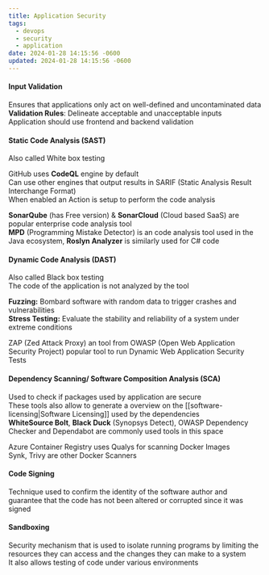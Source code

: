 ```yaml
---
title: Application Security
tags:
  - devops
  - security
  - application
date: 2024-01-28 14:15:56 -0600
updated: 2024-01-28 14:15:56 -0600
---
```


#### Input Validation
Ensures that applications only act on well-defined and uncontaminated data  
**Validation Rules**: Delineate acceptable and unacceptable inputs  
Application should use frontend and backend validation

#### Static Code Analysis (SAST)

Also called White box testing

GitHub uses **CodeQL** engine by default  
Can use other engines that output results in SARIF (Static Analysis Result Interchange Format)  
When enabled an Action is setup to perform the code analysis

**SonarQube** (has Free version) & **SonarCloud** (Cloud based SaaS) are popular enterprise code analysis tool  
**MPD** (Programming Mistake Detector) is an code analysis tool used in the Java ecosystem, **Roslyn Analyzer** is similarly used for C# code

#### Dynamic Code Analysis (DAST)

Also called Black box testing  
The code of the application is not analyzed by the tool

**Fuzzing:** Bombard software with random data to trigger crashes and vulnerabilities  
**Stress Testing:** Evaluate the stability and reliability of a system under extreme conditions

ZAP (Zed Attack Proxy) an tool from OWASP (Open Web Application Security Project) popular tool to run Dynamic Web Application Security Tests

#### Dependency Scanning/ Software Composition Analysis (SCA)

Used to check if packages used by application are secure  
These tools also allow to generate a overview on the [[software-licensing|Software Licensing]] used by the dependencies  
**WhiteSource Bolt**, **Black Duck** (Synopsys Detect), OWASP Dependency Checker and Dependabot are commonly used tools in this space

Azure Container Registry uses Qualys for scanning Docker Images  
Synk, Trivy are other Docker Scanners

#### Code Signing
Technique used to confirm the identity of the software author and guarantee that the code has not been altered or corrupted since it was signed

#### Sandboxing
Security mechanism that is used to isolate running programs by limiting the resources they can access and the changes they can make to a system  
It also allows testing of code under various environments
